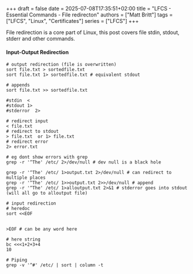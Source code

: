 +++
draft = false
date = 2025-07-08T17:35:51+02:00
title = "LFCS - Essential Commands - File redirecton"
authors = ["Matt Britt"]
tags = ["LFCS", "Linux", "Certificates"]
series = ["LFCS"]
+++

File redirection is a core part of Linux, this post covers file stdin, stdout, stderr and other commands.

<!--more-->

#### Input-Output Redirection

```shell
# output redirection (file is overwritten)
sort file.txt > sortedfile.txt
sort file.txt 1> sortedfile.txt # equivalent stdout

# appends
sort file.txt >> sortedfile.txt

#stdin  < 
#stdout 1>
#stderror  2>

# redirect input 
< file.txt
# redirect to stdout
> file.txt  or 1> file.txt
# redirect error
2> error.txt

# eg dont show errors with grep
grep -r '^The' /etc/ 2>/dev/null # dev null is a black hole

grep -r '^The' /etc/ 1>output.txt 2>/dev/null # can redirect to multiple places 
grep -r '^The' /etc/ 1>>output.txt 2>>/dev/null # append 
grep -r '^The' /etc/ 1>alloutput.txt 2>&1 # stderror goes into stdout (will all go to alloutput file)

# input redirection
# heredoc
sort <<EOF


>EOF # can be any word here

# here string
bc <<<1+2+3+4
10

# Piping
grep -v '^#' /etc/ | sort | column -t
```
